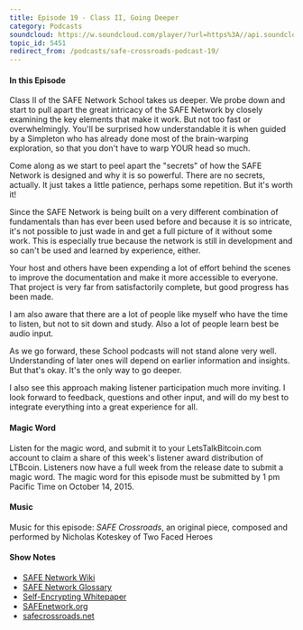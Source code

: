 ```yaml
---
title: Episode 19 - Class II, Going Deeper
category: Podcasts
soundcloud: https://w.soundcloud.com/player/?url=https%3A//api.soundcloud.com/tracks/227266716
topic_id: 5451
redirect_from: /podcasts/safe-crossroads-podcast-19/
---
```


#### In this Episode

Class II of the SAFE Network School takes us deeper. We probe down and start to pull apart the great intricacy of the SAFE Network by closely examining the key elements that make it work. But not too fast or overwhelmingly. You'll be surprised how understandable it is when guided by a Simpleton who has already done most of the brain-warping exploration, so that you don't have to warp YOUR head so much.

Come along as we start to peel apart the "secrets" of how the SAFE Network is designed and why it is so powerful. There are no secrets, actually. It just takes a little patience, perhaps some repetition. But it's worth it!

Since the SAFE Network is being built on a very different combination of fundamentals than has ever been used before and because it is so intricate, it's not possible to just wade in and get a full picture of it without some work. This is especially true because the network is still in development and so can't be used and learned by experience, either.

Your host and others have been expending a lot of effort behind the scenes to improve the documentation and make it more accessible to everyone. That project is very far from satisfactorily complete, but good progress has been made.

I am also aware that there are a lot of people like myself who have the time to listen, but not to sit down and study. Also a lot of people learn best be audio input.

As we go forward, these School podcasts will not stand alone very well. Understanding of later ones will depend on earlier information and insights. But that's okay. It's the only way to go deeper.

I also see this approach making listener participation much more inviting. I look forward to feedback, questions and other input, and will do my best to integrate everything into a great experience for all.

#### Magic Word

Listen for the magic word, and submit it to your LetsTalkBitcoin.com account to claim a share of this week's listener award distribution of LTBcoin. Listeners now have a full week from the release date to submit a magic word. The magic word for this episode must be submitted by 1 pm Pacific Time on October 14, 2015.

#### Music

Music for this episode: _SAFE Crossroads_, an original piece, composed and performed by Nicholas Koteskey of Two Faced Heroes

#### Show Notes

- [SAFE Network Wiki](https://safenetwork.wiki)
- [SAFE Network Glossary](https://safenetwork.wiki/en/Glossary)
- [Self-Encrypting Whitepaper](http://maidsafe.net/Whitepapers/pdf/SelfEncryptingData.pdf)
- [SAFEnetwork.org](https://safenetwork.org)
- [safecrossroads.net](http://safecrossroads.net)
